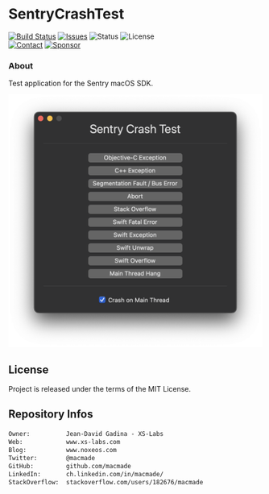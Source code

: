 SentryCrashTest
===============

[![Build Status](https://img.shields.io/github/actions/workflow/status/macmade/SentryCrashTest/ci-mac.yaml?label=macOS&logo=apple)](https://github.com/macmade/SentryCrashTest/actions/workflows/ci-mac.yaml)
[![Issues](http://img.shields.io/github/issues/macmade/SentryCrashTest.svg?logo=github)](https://github.com/macmade/SentryCrashTest/issues)
![Status](https://img.shields.io/badge/status-active-brightgreen.svg?logo=git)
![License](https://img.shields.io/badge/license-mit-brightgreen.svg?logo=open-source-initiative)  
[![Contact](https://img.shields.io/badge/follow-@macmade-blue.svg?logo=twitter&style=social)](https://twitter.com/macmade)
[![Sponsor](https://img.shields.io/badge/sponsor-macmade-pink.svg?logo=github-sponsors&style=social)](https://github.com/sponsors/macmade)

### About

Test application for the Sentry macOS SDK.

![Screenshot](Assets/Screenshot.png "Screenshot")

License
-------

Project is released under the terms of the MIT License.

Repository Infos
----------------

    Owner:          Jean-David Gadina - XS-Labs
    Web:            www.xs-labs.com
    Blog:           www.noxeos.com
    Twitter:        @macmade
    GitHub:         github.com/macmade
    LinkedIn:       ch.linkedin.com/in/macmade/
    StackOverflow:  stackoverflow.com/users/182676/macmade
